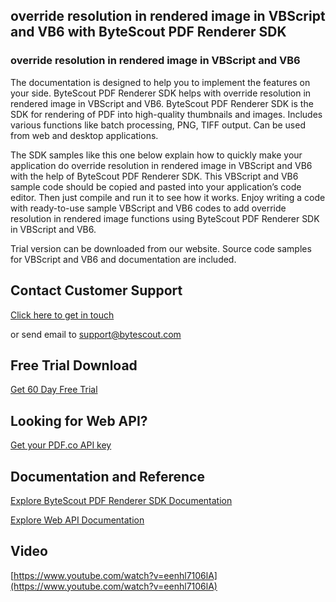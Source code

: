 ## override resolution in rendered image in VBScript and VB6 with ByteScout PDF Renderer SDK

### override resolution in rendered image in VBScript and VB6

The documentation is designed to help you to implement the features on your side. ByteScout PDF Renderer SDK helps with override resolution in rendered image in VBScript and VB6. ByteScout PDF Renderer SDK is the SDK for rendering of PDF into high-quality thumbnails and images. Includes various functions like batch processing, PNG, TIFF output. Can be used from web and desktop applications.

The SDK samples like this one below explain how to quickly make your application do override resolution in rendered image in VBScript and VB6 with the help of ByteScout PDF Renderer SDK. This VBScript and VB6 sample code should be copied and pasted into your application’s code editor. Then just compile and run it to see how it works. Enjoy writing a code with ready-to-use sample VBScript and VB6 codes to add override resolution in rendered image functions using ByteScout PDF Renderer SDK in VBScript and VB6.

Trial version can be downloaded from our website. Source code samples for VBScript and VB6 and documentation are included.

## Contact Customer Support

[Click here to get in touch](https://bytescout.zendesk.com/hc/en-us/requests/new?subject=ByteScout%20PDF%20Renderer%20SDK%20Question)

or send email to [support@bytescout.com](mailto:support@bytescout.com?subject=ByteScout%20PDF%20Renderer%20SDK%20Question) 

## Free Trial Download

[Get 60 Day Free Trial](https://bytescout.com/download/web-installer?utm_source=github-readme)

## Looking for Web API? 

[Get your PDF.co API key](https://pdf.co/documentation/api?utm_source=github-readme)

## Documentation and Reference

[Explore ByteScout PDF Renderer SDK Documentation](https://bytescout.com/documentation/index.html?utm_source=github-readme)

[Explore Web API Documentation](https://pdf.co/documentation/api?utm_source=github-readme)

## Video

[https://www.youtube.com/watch?v=eenhl7106lA](https://www.youtube.com/watch?v=eenhl7106lA)